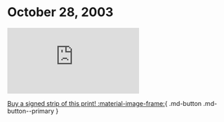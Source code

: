 # October 28, 2003

![](https://www.achewood.com/comic.php?date=10282003)

[Buy a signed strip of this print! :material-image-frame:](https://achewood-holiday-pop-up.myshopify.com/products/strip#10282003){ .md-button .md-button--primary }
